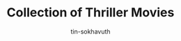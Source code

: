 ---
title: Collection of Thriller Movies
categories: ['Chinese']
thumb: 'https://img.youtube.com/vi/8nVkX6ydmz8/maxresdefault.jpg'
pudate: 2024-06-05T20:22:39
videos: 2024-06-05-20-20-35
author: tin-sokhavuth
---